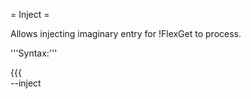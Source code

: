 = Inject =

Allows injecting imaginary entry for !FlexGet to process.

'''Syntax:'''

{{{        
--inject <TITLE> [URL] [ACCEPT] [FORCE]
}}}
        
Without URL a random url will be generated. All other inputs are disabled.

'''Example use:'''
        
{{{
flexget execute --inject "Some.Series.S02E12.Imaginary" --tasks my-series --learn
}}}
        
This would inject imaginary series into a single task and learn it as a downloaded,
assuming task accepts the injected entry.

'''Example use 2:'''
        
{{{
flexget execute --tasks some.task --inject "Some.Title" "Some.direct.url" yes yes
}}}
        
This would inject imaginary title with direct link to file into a single task, accept it and force it trough even if some filter tries to reject it.

=== Setting Entry Fields ===
You can also set arbitrary [wiki:Entry entry fields] when injecting. This is done in entryfield=value format. These can be listed at any point after the url.

'''Example:'''

{{{
flexget execute --tasks some.task --inject "Some Title" "Some.direct.url" no no imdb_id=tt33333
}}}